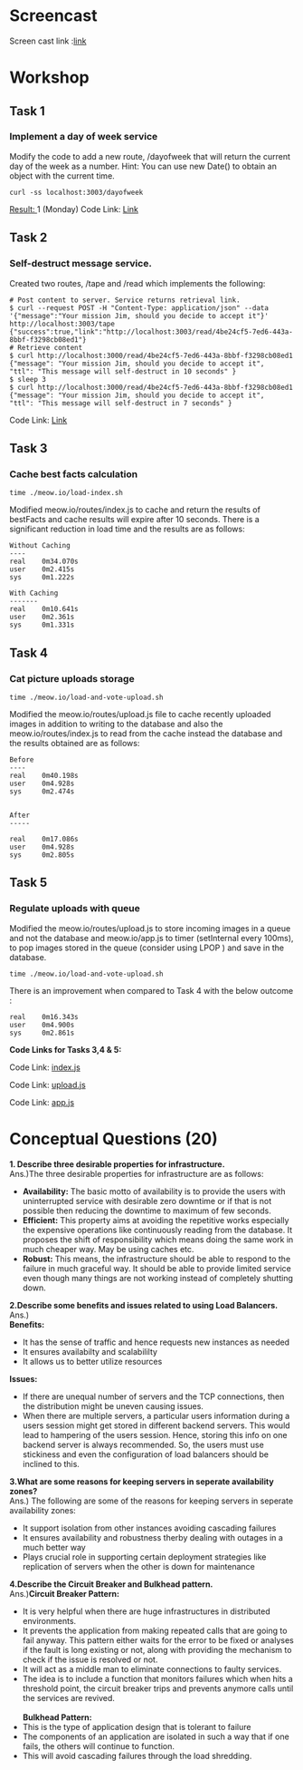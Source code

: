 # Screencast
Screen cast link :[link](https://drive.google.com/file/d/1aUKMywpe5aWEPNQZ6adec2x5mE5fDXqe/view?usp=sharing)
# Workshop
## Task 1
### Implement a day of week service
Modify the code to add a new route, /dayofweek that will return the current day of the week as a number. Hint: You can use new Date() to obtain an object with the current time.

```
curl -ss localhost:3003/dayofweek
```

<ins>Result: </ins> 1 (Monday)
Code Link: [Link](https://github.ncsu.edu/cscdevops-spring2021/HW5-skara2/blob/master/Caches/basics/routes/simple.js)

## Task 2 
### Self-destruct message service.
Created two routes, /tape and /read which implements the following:

```
# Post content to server. Service returns retrieval link.
$ curl --request POST -H "Content-Type: application/json" --data '{"message":"Your mission Jim, should you decide to accept it"}' http://localhost:3003/tape
{"success":true,"link":"http://localhost:3003/read/4be24cf5-7ed6-443a-8bbf-f3298cb08ed1"}
# Retrieve content
$ curl http://localhost:3000/read/4be24cf5-7ed6-443a-8bbf-f3298cb08ed1
{"message": "Your mission Jim, should you decide to accept it",
"ttl": "This message will self-destruct in 10 seconds" }
$ sleep 3
$ curl http://localhost:3000/read/4be24cf5-7ed6-443a-8bbf-f3298cb08ed1
{"message": "Your mission Jim, should you decide to accept it",
"ttl": "This message will self-destruct in 7 seconds" }
```
Code Link: [Link](https://github.ncsu.edu/cscdevops-spring2021/HW5-skara2/blob/master/Caches/basics/routes/api.js)


## Task 3
### Cache best facts calculation

```
time ./meow.io/load-index.sh 
```
Modified meow.io/routes/index.js to cache and return the results of bestFacts and cache results will expire after 10 seconds. There is a significant reduction in load time and the results are as follows:
```
Without Caching
----
real    0m34.070s
user    0m2.415s
sys     0m1.222s

With Caching
-------
real    0m10.641s
user    0m2.361s
sys     0m1.331s
```


## Task 4 
### Cat picture uploads storage

```
time ./meow.io/load-and-vote-upload.sh
```
Modified the meow.io/routes/upload.js file to cache recently uploaded images in addition to writing to the database and also the meow.io/routes/index.js to read from the cache instead the database and the results obtained are as follows:

```
Before
----
real    0m40.198s
user    0m4.928s
sys     0m2.474s


After
-----

real    0m17.086s
user    0m4.928s
sys     0m2.805s
```


## Task 5
### Regulate uploads with queue
Modified the meow.io/routes/upload.js to store incoming images in a queue and not the database and meow.io/app.js to timer (setInternal every 100ms), to pop images stored in the queue (consider using LPOP ) and save in the database.

```
time ./meow.io/load-and-vote-upload.sh
```

There is an improvement when compared to Task 4 with the below outcome :

```
real    0m16.343s
user    0m4.900s
sys     0m2.861s
```

**Code Links for Tasks 3,4 & 5:**

Code Link: [index.js](https://github.ncsu.edu/cscdevops-spring2021/HW5-skara2/blob/master/meow.io/routes/index.js)

Code Link: [upload.js](https://github.ncsu.edu/cscdevops-spring2021/HW5-skara2/blob/master/meow.io/routes/upload.js)

Code Link: [app.js](https://github.ncsu.edu/cscdevops-spring2021/HW5-skara2/blob/master/meow.io/app.js)

# Conceptual Questions (20)
**1. Describe three desirable properties for infrastructure.**<br/>
Ans.)The three desirable properties for infrastructure are as follows:<br/>
<ul>
  <li><b>Availability:</b> The basic motto of availability is to provide the users with uninterrupted service with desirable zero downtime or if that is not possible then reducing the downtime to maximum of few seconds. </li>
  <li><b>Efficient:</b> This property aims at avoiding the repetitive works especially the expensive operations like continuously reading from the database. It proposes the shift of responsibility which means doing the same work in much cheaper way. May be using caches etc.</li>
  <li><b>Robust:</b> This means, the infrastructure should be able to respond to the failure in much graceful way. It should be able to provide limited service even though many things are not working instead of completely shutting down.</li>
</ul>


**2.Describe some benefits and issues related to using Load Balancers.**<br/>
Ans.)<br/>
<b>Benefits:</b><br/>
<ul>
<li>It has the sense of traffic and hence requests new instances as needed</li>
<li>It ensures availabilty and scalabililty</li>
<li>It allows us to better utilize resources</li>
</ul>
<b>Issues:</b><br/>
<ul>
  <li>If there are unequal number of servers and the TCP connections, then the distribution might be uneven causing issues.</li>
  <li>When there are multiple servers, a particular users information during a users session might get stored in different backend servers. This would lead to hampering of the users session. Hence, storing this info on one backend server is always recommended. So, the users must use stickiness and even the configuration of load balancers should be inclined to this.</li>
</ul>

**3.What are some reasons for keeping servers in seperate availability zones?**<br/>
Ans.) The following are some of the reasons for keeping servers in seperate availability zones:<br/>
<ul>
<li>It support isolation from other instances avoiding cascading failures </li>
<li>It ensures availability and robustness therby dealing with outages in a much better way</li>
<li>Plays crucial role in supporting certain deployment strategies like replication of servers when the other is down for maintenance</li>
</ul>

**4.Describe the Circuit Breaker and Bulkhead pattern.**<br/>
Ans.)**Circuit Breaker Pattern:**<br/>
* It is very helpful when there are huge infrastructures in distributed environments.
* It prevents the application from making repeated calls that are going to fail anyway. This pattern either waits for the error to be fixed or analyses if the fault is long existing or not, along with providing the mechanism to check if the issue is resolved or not. 
* It will act as a middle man to eliminate connections to faulty services.
* The idea is to include a function that monitors failures which when hits a threshold point, the circuit breaker trips and prevents anymore calls until the services are revived.<br/><br/>
**Bulkhead Pattern:**<br/>
* This is the type of application design that is tolerant to failure
* The components of an application are isolated in such a way that if one fails, the others will continue to function.
* This will avoid cascading failures through the load shredding.
<br/>
